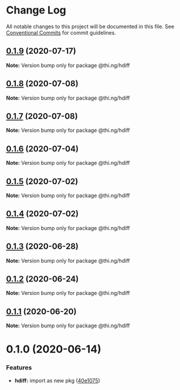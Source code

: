 # Change Log

All notable changes to this project will be documented in this file.
See [Conventional Commits](https://conventionalcommits.org) for commit guidelines.

## [0.1.9](https://github.com/thi-ng/umbrella/compare/@thi.ng/hdiff@0.1.8...@thi.ng/hdiff@0.1.9) (2020-07-17)

**Note:** Version bump only for package @thi.ng/hdiff





## [0.1.8](https://github.com/thi-ng/umbrella/compare/@thi.ng/hdiff@0.1.7...@thi.ng/hdiff@0.1.8) (2020-07-08)

**Note:** Version bump only for package @thi.ng/hdiff





## [0.1.7](https://github.com/thi-ng/umbrella/compare/@thi.ng/hdiff@0.1.6...@thi.ng/hdiff@0.1.7) (2020-07-08)

**Note:** Version bump only for package @thi.ng/hdiff





## [0.1.6](https://github.com/thi-ng/umbrella/compare/@thi.ng/hdiff@0.1.5...@thi.ng/hdiff@0.1.6) (2020-07-04)

**Note:** Version bump only for package @thi.ng/hdiff





## [0.1.5](https://github.com/thi-ng/umbrella/compare/@thi.ng/hdiff@0.1.4...@thi.ng/hdiff@0.1.5) (2020-07-02)

**Note:** Version bump only for package @thi.ng/hdiff





## [0.1.4](https://github.com/thi-ng/umbrella/compare/@thi.ng/hdiff@0.1.3...@thi.ng/hdiff@0.1.4) (2020-07-02)

**Note:** Version bump only for package @thi.ng/hdiff





## [0.1.3](https://github.com/thi-ng/umbrella/compare/@thi.ng/hdiff@0.1.2...@thi.ng/hdiff@0.1.3) (2020-06-28)

**Note:** Version bump only for package @thi.ng/hdiff





## [0.1.2](https://github.com/thi-ng/umbrella/compare/@thi.ng/hdiff@0.1.1...@thi.ng/hdiff@0.1.2) (2020-06-24)

**Note:** Version bump only for package @thi.ng/hdiff





## [0.1.1](https://github.com/thi-ng/umbrella/compare/@thi.ng/hdiff@0.1.0...@thi.ng/hdiff@0.1.1) (2020-06-20)

**Note:** Version bump only for package @thi.ng/hdiff





# 0.1.0 (2020-06-14)


### Features

* **hdiff:** import as new pkg ([40e1075](https://github.com/thi-ng/umbrella/commit/40e10755ca520d5d850da98d07b40f9339310318))
